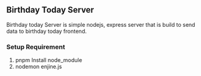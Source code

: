 ## Birthday Today Server

Birthday today Server is simple nodejs, express server that is build to send data to birthday today frontend.

### Setup Requirement

1. pnpm Install node_module
1. nodemon enjine.js
